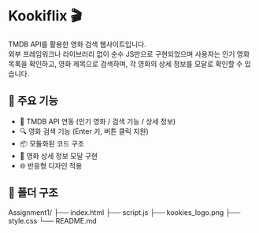 # Kookiflix 🎬

TMDB API를 활용한 영화 검색 웹사이트입니다.  
외부 프레임워크나 라이브러리 없이 순수 JS만으로 구현되었으며
사용자는 인기 영화 목록을 확인하고, 영화 제목으로 검색하며, 각 영화의 상세 정보를 모달로 확인할 수 있습니다.

## 🔧 주요 기능

- 🎥 TMDB API 연동 (인기 영화 / 검색 기능 / 상세 정보)
- 🔍 영화 검색 기능 (Enter 키, 버튼 클릭 지원)
- 📦 모듈화된 코드 구조
- 💬 영화 상세 정보 모달 구현
- 🌐 반응형 디자인 적용

## 📁 폴더 구조

Assignment1/
├── index.html
├── script.js
├── kookies_logo.png
├── style.css
└── README.md
